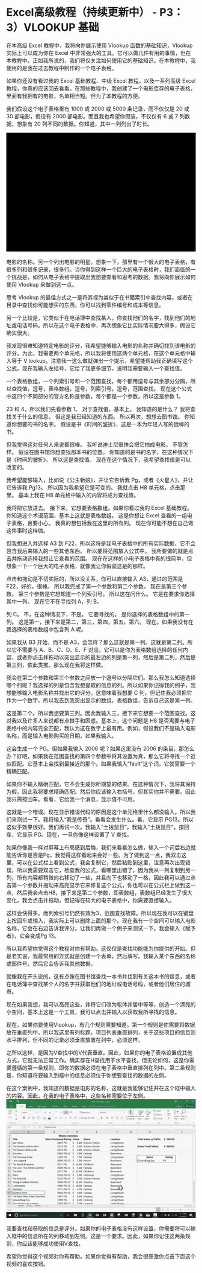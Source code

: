 # Excel高级教程（持续更新中） - P3：3）VLOOKUP 基础 

在本高级 Excel 教程中，我将向你展示使用 Vlookup 函数的基础知识，Vlookup 实际上可以成为你在 Excel 中非常强大的工具。它可以做几件有用的事情，但在本教程中，正如我所说的，我们将仅关注如何使用它的基础知识。在本教程中，我使用的是我在过去教程中制作的一个电子表格。

如果你还没有看过我的 Excel 基础教程、中级 Excel 教程，以及一系列高级 Excel 教程，你真的应该回去看看。在那些教程中，我创建了一个电影库存的电子表格，里面有我拥有的电影，名单相当短。但为了本教程的方便。

我们假设这个电子表格里有 1000 或 2000 或 5000 条记录，而不仅仅是 20 或 30 部电影，假设有 2000 部电影。而且我也希望你假装，不仅仅有 6 或 7 列数据，想象有 20 列不同的数据。你知道，其中一列列出了时长。

![](img/4b01434b9f1b483c8ebf701d667e6295_1.png)

电影的名称。另一个列出电影的明星。想象一下，那里有一个很大的电子表格，有很多列和很多记录，很多行。当你得到这样一个巨大的电子表格时，我们面临的一个挑战是，如何从电子表格中提取出我想要查看和思考的数据。我将向你展示如何使用 Vlookup 来做到这一点。

思考 Vlookup 的最佳方式之一是将其视为类似于在书籍索引中查找内容，或者在目录中查找你可能想买的东西，你可以找到零件编号和成本等信息。

另一个比较是，它类似于在电话簿中查找某人，你查找他们的名字，找到他们的地址或电话号码。所以在这个电子表格中，再次想象它比实际情况要大得多，假设它确实很大。

我发现很难知道特定电影的评分，我希望能够输入电影的名称并确切找到该电影的评分。为此，我需要两个单元格，所以我将使用这两个单元格，在这个单元格中输入等于 V lookup，注意我一这么做就弹出一个提示，希望能帮助我正确填写这个公式。现在我输入左括号，它给了我更多细节，说明我需要输入一个查找值。

一个表格数组，一个列索引号和一个范围查找，每个都用逗号与其余部分分隔，所以查找值，逗号，表格数组，逗号，列索引号，逗号，范围查找。 现在这个公式中这四个不同部分的官方名称是参数，每个都是一个参数，所以这是参数 1。

23 和 4，所以我们先看参数 1。 对于查找值，基本上。 我知道的是什么？ 我将查找关于什么的信息。 但这是我已经知道的东西。 所以再次，想想去图书馆。 你知道你想要的书的名字。 假设是书《时间的皱折》，这是一本为年轻人写的很棒的书。

但我觉得这对任何人来说都很棒。 我听说迪士尼很快会把它拍成电影。 不管怎样。 假设在图书馆你想查找那本书的位置。 你知道的是书的名字，在这种情况下是《时间的皱折》。 所以这是查找值。 现在在这个情况下，我希望查找值是可以改变的。

我希望能够输入，比如说《公主新娘》，并让它告诉我 Pg，或者《火星人》，并让它告诉我 Pg13。 所以因为我希望它是可变的。 我就点击 H8 单元格，点击那里。 基本上我在 H8 单元格中输入的内容将成为查找值。

我将把它放进去。 接下来，它想要表格数组。如果你看过我的 Excel 基础教程。 你知道这个术语范围，基本上这就是表格数组。 这是你想让 Excel 查看的一组电子表格，且要小心。 我真的想包括我在这里的所有列。 现在你可能不想在自己做这件事时这样做。

但我想进入并选择 A3 到 F22，所以这将是我电子表格中的所有实际数据，它不会包含我后来输入的一些其他东西。 所以要将范围放入公式中。 我所要做的就是点击并拖动选择我想让它查看的范围。 现在在这样的小电子表格中真的很简单，但想象一下一个巨大的电子表格，就像我让你假装这是的那样。

点击和拖动是不切实际的，所以没关系，你可以直接输入 A3，通过的范围是 F22，好的，很棒。 所以我完成了第一个参数和第二个参数。 现在是第三个参数。 第三个参数是它想知道一个列索引号。 所以这在问什么。 它是在要求你选择其中一列。 现在它不在寻找列 A，列 B。

列 C。 不，在这种情况下，不是。 它要寻找的。 是你选择的表格数组中的第一列。 这是第一，接下来是第二，第三，第四，第五，第六。 现在。如果我没有在我选择的表格数组中包含列 A 呢。

如果我从 B3 开始，而不是 A3，会怎样？那么这就是第一列。这就是第二列。所以它不需要与 A、B、C、D、E、F 对应。它可以是你为表格数组选择的任何内容，或者你点击并拖动以突出显示的最左边的列是第一列，然后是第二列，然后是第三列，依此类推。那么现在我将这样做。

我会在第二个参数和第三个参数之间放一个逗号以分隔它们。那么我怎么知道选择哪个列呢？我选择的列是包含我想提取的信息的列。所以如果你记得我的例子，我想能够输入电影名称并找出它的评分。这意味着我想要 C 列，但记住我必须把它作为一个数字。所以我去到我突出显示的数组，表格数组，告诉自己这是第一列。

这是第二个。所以我想要第三列。因此我输入三，接下来它想要一个范围查找。这对我以及许多人来说都有点棘手和困惑。基本上，这个问题是 H8 是否需要与电子表格中的内容完全匹配，我认为这在数字上最有用。例如，假设我们不是输入电影名称，而是输入电影购买的日期，如果我输入。

这会生成一个 PG。但如果我输入 2006 呢？如果这里没有 2006 的条目，那怎么办？好吧，如果我在范围查找的第四个参数中将其设置为真，那么它将寻找一个近似匹配。它基本上会找到最接近的那个。如果我输入“fault”这个词，它就需要一个精确匹配。

如果你不输入精确匹配，它不会生成你所期望的结果。在这种情况下，我将其保持为假。因此我将要求精确匹配。然后你应该输入右括号，但其实你并不需要。因此我只需按回车。看看，它给我一个消息，显示值不可用。

这就是一个错误。现在显示错误代码的原因是这个单元格里什么都没输入。所以我们来测试一下。我将输入“我是传奇”。看看会发生什么。看，它显示 PG13。所以这似乎效果很好。我们再试一次。我输入“土拨鼠日”。我输入“土拨鼠日”，按回车，它显示 PG。现在，一旦你像这样设置了 V 查找。

如果你像我一样对屏幕上布局感到后悔，我们来看看怎么做，输入一个词后右边就能告诉你是否是Pg，我觉得这样看起来会好一些。为了做到这一点，我双击这里，可以在公式栏上看到公式，我会复制它，然后粘贴到这里，注意再次出现错误，所以我需要双击它，检查我的公式，看哪里出错了，因为我从一列复制到另一列，所有内容都稍微向右移动了一些，并且向下也移动了一格，因此我可以通过点击第一个参数并拖动来高亮显示它来修复这个公式，你也可以在公式栏上做到这一点，然后我会点击H8，接下来是第二个参数，即表数组，表数组已经发生了很大变化，我会点击并拖动，但记得在较大的电子表格中，你需要直接输入。

这样会快得多。而列索引号仍然有效为3，范围查找故障。所以现在我可以在键盘上按回车或输入，我实际上可以删除上面的那个。现在我有一个空间可以输入电影名称，它会在右边告诉我评分。让我们再做一个例子来测试一下。我会输入《赋予者》，它会变成Pg 13。

所以我希望你觉得这个教程对你有帮助。这仅仅是查找功能能为你提供的开始。但是老实说，我最常用的方式就是创建一个表单，然后填写。我输入某个东西的名称或部件号，然后它会告诉我其他数据。

就像我在开头说的，这有点像在图书馆查找一本书并找到有关这本书的信息，或者在电话簿中查找某个人的名字并获取他们的地址或电话号码，或者他们居住的城市。

现在如果我想，我可以高亮这些，并将它们改为粗体并居中等等，创造一个漂亮的小空间，基本上这是一个工具，我可以点击并输入以获取我所寻找的信息。

现在，如果你要使用Vlookup，有几个规则需要知道。第一个规则是你需要将数据放在垂直列中。所以我这里有列标题，项目列表垂直排列，关于这些项目的信息则水平排列，但不同的记录必须垂直放置在列中，必须这样。

之所以这样，是因为V查找中的V代表垂直。因此，如果你的电子表格设置成其他方式，它就无法正常工作。确实存在H查找用于水平查找，但无论如何，这是你需要遵循的第一条规则，即你的数据必须在电子表格中垂直排列在列中。第二条规则是，你知道将要输入到框中的信息必须位于你想要查找的数据的左侧。

在这个案例中，我知道的数据是电影的名称，这就是我能够记住并在这个框中输入的内容。因此，在我的电子表格中，这些名称需要位于左侧。![](img/4b01434b9f1b483c8ebf701d667e6295_3.png)

我要查找和获取的信息是评分。如果你的电子表格没有这样设置，你需要将可以输入框中的信息所在的列移动到左侧。这是一个要求。因此，如果你记住这两条规则，你应该能够成功使用V查找。

希望你觉得这个视频对你有帮助。如果你觉得有帮助，我会很感激你点击下面这个视频的喜欢按钮。

